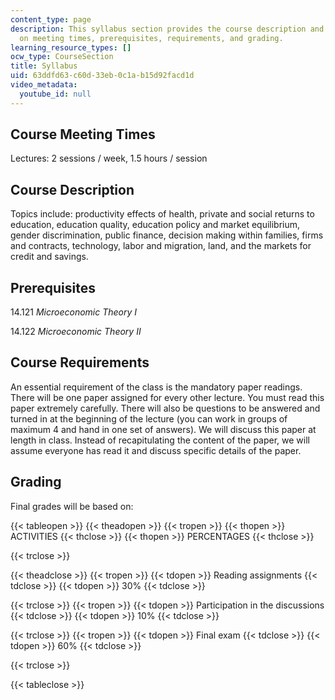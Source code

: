 ```yaml
---
content_type: page
description: This syllabus section provides the course description and information
  on meeting times, prerequisites, requirements, and grading.
learning_resource_types: []
ocw_type: CourseSection
title: Syllabus
uid: 63ddfd63-c60d-33eb-0c1a-b15d92facd1d
video_metadata:
  youtube_id: null
---
```


Course Meeting Times
--------------------

Lectures: 2 sessions / week, 1.5 hours / session

Course Description
------------------

Topics include: productivity effects of health, private and social returns to education, education quality, education policy and market equilibrium, gender discrimination, public finance, decision making within families, firms and contracts, technology, labor and migration, land, and the markets for credit and savings.

Prerequisites
-------------

14.121 _Microeconomic Theory I_

14.122 _Microeconomic Theory II_

Course Requirements
-------------------

An essential requirement of the class is the mandatory paper readings. There will be one paper assigned for every other lecture. You must read this paper extremely carefully. There will also be questions to be answered and turned in at the beginning of the lecture (you can work in groups of maximum 4 and hand in one set of answers). We will discuss this paper at length in class. Instead of recapitulating the content of the paper, we will assume everyone has read it and discuss specific details of the paper.

Grading
-------

Final grades will be based on:

{{< tableopen >}}
{{< theadopen >}}
{{< tropen >}}
{{< thopen >}}
ACTIVITIES
{{< thclose >}}
{{< thopen >}}
PERCENTAGES
{{< thclose >}}

{{< trclose >}}

{{< theadclose >}}
{{< tropen >}}
{{< tdopen >}}
Reading assignments
{{< tdclose >}}
{{< tdopen >}}
30%
{{< tdclose >}}

{{< trclose >}}
{{< tropen >}}
{{< tdopen >}}
Participation in the discussions
{{< tdclose >}}
{{< tdopen >}}
10%
{{< tdclose >}}

{{< trclose >}}
{{< tropen >}}
{{< tdopen >}}
Final exam
{{< tdclose >}}
{{< tdopen >}}
60%
{{< tdclose >}}

{{< trclose >}}

{{< tableclose >}}